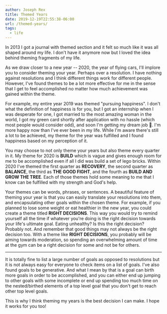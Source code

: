 ```yaml
---
author: Joseph Rex
title: Themed Years
date: 2019-12-19T22:55:38-06:00
url: /themed-years/
tags:
  - life
---
```

In 2013 I got a journal with themed section and it felt so much like it was all shaped around
my life. I don't have it anymore now but I loved the idea behind theming fragments of my life.
<!--more-->

As we draw closer to a new year -- 2020, the year of flying cars, I'll implore you to consider
theming your year. Perhaps over a resolution. I have nothing against resolutions and I think
different things work for different people. However, I've found themes to be a lot more
effective for me in the sense that I get to feel accomplished no matter how much achievement
was gained within the theme.

For example, my entire year 2019 was themed "pursuing happiness". I don't what the definition
of happiness is for you, but I got an internship when I was desperate for one, I got married
to the most amazing woman in the world, I got my green card shortly after application with
no hassle (which most people would consider odd), and soon I'm getting my dream job 🤞.
I'm more happy now than I've ever been in my life. While I'm aware there's still a lot to be
achieved, my theme for the year was fulfilled and I found happiness based on my perception of it.

You may choose to not only theme your years but also theme every quarter in it. My theme for
2020 is **BUILD** which is vague and gives enough room for me to be accomplished even if all
I did was build a set of lego bricks. Within 2020 I've themed the first quarter as **RECOVERY**,
the second quarter as **BALANCE**, the third as **THE GOOD FIGHT**, and the fourth as
**BUILD AND GROW THE TREE**. Each of those themes hold some meaning to me that I know can
be fulfilled with my strength and God's help.

Your themes can be words, phrases, or sentences. A beautiful feature of theming your year is
that you can easily translate your resolutions into them, and encapsulating other goals within
the chosen theme. For example, if you planned to lose some weight or eat healthier in the new
year, you could create a theme titled **RIGHT DECISIONS**. This way you would try to remind
yourself all the time if whatever you're doing is the right decision towards your life's
ultimate goal. Eating unhealthy? Is this the right decision? Probably not. And remember that
good things may not always be the right decision too. With a theme like **RIGHT DECISIONS**,
you probably will be aiming towards moderation, so spending an overwhelming amount of time at
the gym can be a right decision for some and not be for others.

<hr>

It is totally fine to list a large number of goals as opposed to resolutions but it is not
always easy for everyone to check items on a list of goals. I've also found goals to be
generative. And what I mean by that is a goal can birth more goals in order to be accomplished,
and you can either end up jumping to other goals with some incomplete or end up spending too
much time on the nested/birthed elements of a top level goal that you don't get to reach other
top level goals.

This is why I think theming my years is the best decision I can make. I hope it works for you too!
